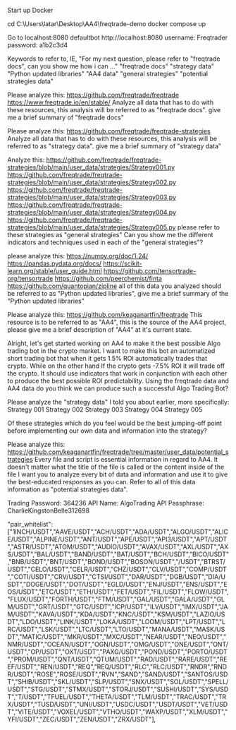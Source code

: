 Start up Docker

cd C:\Users\latar\Desktop\AA4\freqtrade-demo
docker compose up

Go to localhost:8080
  defaultbot
  http://localhost:8080
  username: Freqtrader
  password: a1b2c3d4

Keywords to refer to, IE, "For my next question, please refer to "freqtrade docs", can you show me how i can ..."
"freqtrade docs"
"strategy data"
"Python updated libraries"
"AA4 data"
"general strategies"
"potential strategies data"

Please analyze this: 
https://github.com/freqtrade/freqtrade
https://www.freqtrade.io/en/stable/
Analyze all data that has to do with these resources, this analysis will be referred to as "freqtrade docs". give me a brief summary of "freqtrade docs"

Please analyze this: 
https://github.com/freqtrade/freqtrade-strategies
Analyze all data that has to do with these resources, this analysis will be referred to as "strategy data". give me a brief summary of "strategy data"

Analyze this: 
https://github.com/freqtrade/freqtrade-strategies/blob/main/user_data/strategies/Strategy001.py
https://github.com/freqtrade/freqtrade-strategies/blob/main/user_data/strategies/Strategy002.py
https://github.com/freqtrade/freqtrade-strategies/blob/main/user_data/strategies/Strategy003.py
https://github.com/freqtrade/freqtrade-strategies/blob/main/user_data/strategies/Strategy004.py
https://github.com/freqtrade/freqtrade-strategies/blob/main/user_data/strategies/Strategy005.py
please refer to these strategies as "general strategies" Can you show me the different indicators and techniques used in each of the "general strategies"?

please analyze this:
https://numpy.org/doc/1.24/
https://pandas.pydata.org/docs/
https://scikit-learn.org/stable/user_guide.html
https://github.com/tensortrade-org/tensortrade
https://github.com/peerchemist/finta
https://github.com/quantopian/zipline
all of this data you analyzed should be referred to as "Python updated libraries", give me a brief summary of the "Python updated libraries"

Please analyze this: 
https://github.com/keaganartfin/freqtrade
This resource is to be referred to as "AA4", this is the source of the AA4 project, please give me a brief description of "AA4" at it's current state.

Alright, let's get started working on AA4 to make it the best possible Algo trading bot in the crypto market. I want to make this bot an automatized short trading bot that when it gets 1.5% ROI automatically trades that crypto. While on the other hand If the crypto gets -7.5% ROI it will trade off the crypto. It should use indicators that work in conjunction with each other to produce the best possible ROI predictability. Using the freqtrade data and AA4 data do you think we can produce such a successful Algo Trading Bot?

Please analyze the "strategy data" I told you about earlier, more specifically:
Strategy 001
Strategy 002
Strategy 003
Strategy 004
Strategy 005

Of these strategies which do you feel would be the best jumping-off point before implementing our own data and information into the strategy?

Please analyze this: https://github.com/keaganartfin/freqtrade/tree/master/user_data/potential_strategies
Every file and script is essential information in regard to AA4. It doesn't matter what the title of the file is called or the content inside of the file I want you to analyze every bit of data and information and use it to give the best-educated responses as you can. Refer to all of this data information as "potential strategies data".






Trading Password: 364236
API Name: AlgoTrading
API Passphrase: CharlieKingstonBelle312698





"pair_whitelist": ["1INCH/USDT","AAVE/USDT","ACH/USDT","ADA/USDT","ALGO/USDT","ALICE/USDT","ALPINE/USDT","ANT/USDT","APE/USDT","API3/USDT","APT/USDT","ASTR/USDT","ATOM/USDT","AUDIO/USDT","AVAX/USDT","AXL/USDT","AXS/USDT","BAL/USDT","BAND/USDT","BAT/USDT","BCH/USDT","BICO/USDT","BNB/USDT","BNT/USDT","BOND/USDT","BOSON/USDT","/USDT","BTRST/USDT","CELO/USDT","CELR/USDT","CHZ/USDT","CLV/USDT","COMP/USDT","COTI/USDT","CRV/USDT","CTSI/USDT","DAR/USDT","DGB/USDT","DIA/USDT","DOGE/USDT","DOT/USDT","EGLD/USDT","ENJ/USDT","ENS/USDT","EOS/USDT","ETC/USDT","ETH/USDT","FET/USDT","FIL/USDT","FLOW/USDT","FLUX/USDT","FORTH/USDT","FTM/USDT","GAL/USDT","GALA/USDT","GLM/USDT","GRT/USDT","GTC/USDT","ICP/USDT","ILV/USDT","IMX/USDT","JAM/USDT","KAVA/USDT","KDA/USDT","KNC/USDT","KSM/USDT","LAZIO/USDT","LDO/USDT","LINK/USDT","LOKA/USDT","LOOM/USDT","LPT/USDT","LRC/USDT","LSK/USDT","LTC/USDT","LTO/USDT","MANA/USDT","MASK/USDT","MATIC/USDT","MKR/USDT","MXC/USDT","NEAR/USDT","NEO/USDT","NMR/USDT","OCEAN/USDT","OGN/USDT","OMG/USDT","ONE/USDT","ONT/USDT","OP/USDT","OXT/USDT","PAXG/USDT","POND/USDT","PORTO/USDT","PROM/USDT","QNT/USDT","QTUM/USDT","RAD/USDT","RARE/USDT","REEF/USDT","REN/USDT","REQ","REQ/USDT","RLC","RLC/USDT","RNDR","RNDR/USDT","ROSE","ROSE/USDT","RVN","SAND","SAND/USDT","SANTOS/USDT","SHIB/USDT","SKL/USDT","SLP/USDT","SNX/USDT","SOL/USDT","SPELL/USDT","STG/USDT","STMX/USDT","STORJ/USDT","SUSHI/USDT","SYS/USDT","T/USDT","TFUEL/USDT","THETA/USDT","TLM/USDT","TRAC/USDT","TRX/USDT","TUSD/USDT","UNI/USDT","USDC/USDT","USDT/USDT","VET/USDT","VITE/USDT","VOXEL/USDT","VTHO/USDT","WAXP/USDT","XLM/USDT","YFI/USDT","ZEC/USDT","ZEN/USDT","ZRX/USDT"],


